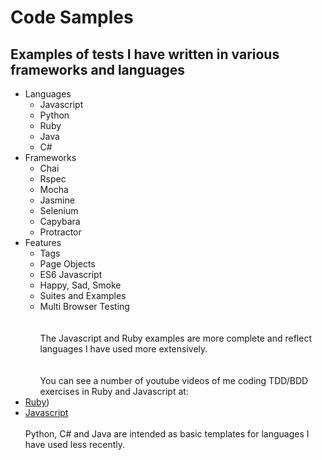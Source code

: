 # Code Samples

## Examples of tests I have written in various frameworks and languages

- Languages
  - Javascript
  - Python
  - Ruby
  - Java
  - C#
- Frameworks
  - Chai 
  - Rspec
  - Mocha
  - Jasmine 
  - Selenium
  - Capybara
  - Protractor 
 - Features
   - Tags
   - Page Objects
   - ES6 Javascript
   - Happy, Sad, Smoke
   - Suites and Examples
   - Multi Browser Testing  
</br></br>
The Javascript and Ruby examples are more complete and reflect languages I have used more extensively.</br>
</br></br>
You can see a number of youtube videos of me coding TDD/BDD exercises in Ruby and Javascript at:
- [Ruby](https://www.youtube.com/playlist?list=PLrVQWs0-8fJx0X6PMFQa0xbzKzS1_v8Vz))
- [Javascript](https://www.youtube.com/playlist?list=PLrVQWs0-8fJzP8Rf8CY4zLna6MquJIlSb)
</br></br> 
Python, C# and Java are intended as basic templates for languages I have used less recently.
